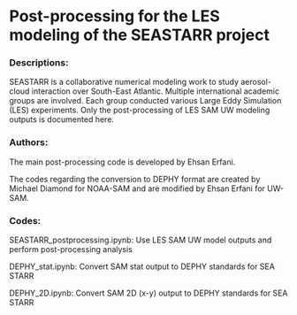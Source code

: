 # Post-processing for the LES modeling of the SEASTARR project

### Descriptions:
SEASTARR is a collaborative numerical modeling work to study aerosol-cloud interaction over South-East Atlantic. Multiple international academic groups are involved. Each group conducted various Large Eddy Simulation (LES) experiments. Only the post-processing of LES SAM UW modeling outputs is documented here.

### Authors:
The main post-processing code is developed by Ehsan Erfani.

The codes regarding the conversion to DEPHY format are created by Michael Diamond for NOAA-SAM and are modified by Ehsan Erfani for UW-SAM.

### Codes:
SEASTARR_postprocessing.ipynb: Use LES SAM UW model outputs and perform post-processing analysis

DEPHY_stat.ipynb: Convert SAM stat output to DEPHY standards for SEA STARR

DEPHY_2D.ipynb:   Convert SAM 2D (x-y) output to DEPHY standards for SEA STARR

